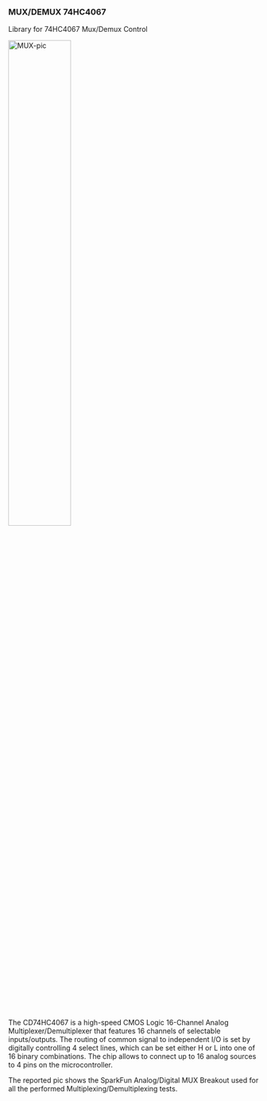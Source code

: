### MUX/DEMUX 74HC4067
Library for 74HC4067 Mux/Demux Control

<a href="https://MattDevangelio.github.io/files/documents/MUX/mux.jpeg"><img src="https://MattDevangelio.github.io/files/documents/MUX/mux.jpeg" alt="MUX-pic" border="0" width="50%" height="50%"></a>

The CD74HC4067 is a high-speed CMOS Logic 16-Channel Analog Multiplexer/Demultiplexer that features 16 channels of selectable inputs/outputs. 
The routing of common signal to independent I/O is set by digitally controlling 4 select lines, which can be set either H or L into one of 16 binary combinations. The chip allows to connect up to 16 analog sources to 4 pins on the microcontroller.

The reported pic shows the SparkFun Analog/Digital MUX Breakout used for all the performed Multiplexing/Demultiplexing tests.
